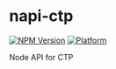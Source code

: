 # napi-ctp

[![NPM Version](https://img.shields.io/npm/v/napi-ctp)](https://www.npmjs.com/package/napi-ctp)
[![Platform](https://img.shields.io/badge/platform-windows|linux|macos-yellow.svg)](https://github.com/shixiongfei/napi-ctp)

Node API for CTP

